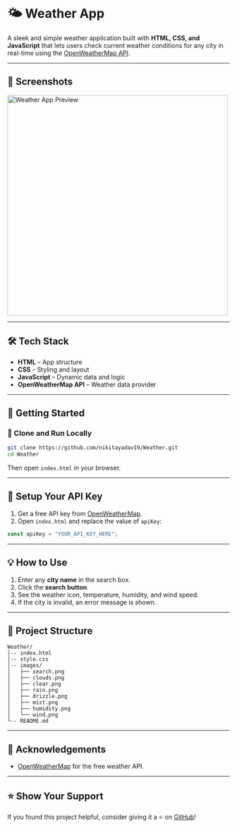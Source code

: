 # 🌤️ Weather App

A sleek and simple weather application built with **HTML, CSS, and JavaScript** that lets users check current weather conditions for any city in real-time using the [OpenWeatherMap API](https://openweathermap.org/api).

---

## 📸 Screenshots

<img src="Weather/images
/Screenshot 2025-05-31 190920.png
" alt="Weather App Preview" width="500"/>



---

## 🛠️ Tech Stack

- **HTML** – App structure  
- **CSS** – Styling and layout  
- **JavaScript** – Dynamic data and logic  
- **OpenWeatherMap API** – Weather data provider  

---

## 🚀 Getting Started

### 🔧 Clone and Run Locally

```bash
git clone https://github.com/nikitayadav19/Weather.git
cd Weather
```

Then open `index.html` in your browser.

---

## 🔑 Setup Your API Key

1. Get a free API key from [OpenWeatherMap](https://openweathermap.org/api).
2. Open `index.html` and replace the value of `apiKey`:

```js
const apiKey = "YOUR_API_KEY_HERE";
```

---

## 💡 How to Use

1. Enter any **city name** in the search box.
2. Click the **search button**.
3. See the weather icon, temperature, humidity, and wind speed.
4. If the city is invalid, an error message is shown.

---

## 📁 Project Structure

```
Weather/
│-- index.html
│-- style.css
│-- images/
│   ├── search.png
│   ├── clouds.png
│   ├── clear.png
│   ├── rain.png
│   ├── drizzle.png
│   ├── mist.png
│   ├── humidity.png
│   └── wind.png
└-- README.md
```

---

## 🙌 Acknowledgements

- [OpenWeatherMap](https://openweathermap.org) for the free weather API.

---

## ⭐ Show Your Support

If you found this project helpful, consider giving it a ⭐ on [GitHub](https://github.com/nikitayadav19/Weather)!
